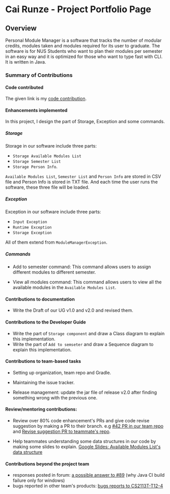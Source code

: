 # Cai Runze - Project Portfolio Page

## Overview
Personal Module Manager is a software that tracks the number of modular credits, modules taken and modules required 
for its user to graduate. The software is for NUS Students who want to plan their modules per semester in an easy way 
and it is optimized for those who want to type fast with CLI. It is written in Java.

### Summary of Contributions

#### Code contributed
The given link is my [code contribution](https://nus-cs2113-ay1920s2.github.io/tp-dashboard/#=undefined&search=renzotsai).

#### Enhancements implemented
In this project, I design the part of Storage, Exception and some commands.

##### Storage
Storage in our software include three parts: 
- `Storage Available Modules List`
- `Storage Semester List` 
- `Storage Person Info`. 

`Available Modules List`, `Semester List` and `Person Info` are stored in CSV file and Person Info is 
stored in TXT file. And each time the user runs the software, these three file will be loaded.

##### Exception
Exception in our software include three parts: 
- `Input Exception`
- `Runtime Exception`
- `Storage Exception`

All of them extend from `ModuleManagerException`.

##### Commands
- Add to semester command: This command allows users to assign different modules to different semester.

- View all modules command: This command allows users to view all the available modules in the `Available Modules List`.

#### Contributions to documentation
- Write the Draft of our UG v1.0 and v2.0 and revised them.

#### Contributions to the Developer Guide
- Write the part of `Storage component` and draw a Class diagram to explain this implementation.
- Write the part of `Add to semseter` and draw a Sequence diagram to explain this implementation.

#### Contributions to team-based tasks

- Setting up organization, team repo and Gradle.

- Maintaining the issue tracker.

- Release management: update the jar file of release v2.0 after finding something wrong with the previous one.

#### Review/mentoring contributions:
- Review over 80% code enhancement's PRs and give code revise suggestion by making a PR to their branch. 
e.g [#42 PR in our team repo](https://github.com/AY1920S2-CS2113-T15-3/tp/pull/42) and 
[Revise suggestion PR to teammate's repo](https://github.com/chengTzeNing/tp/pull/3).

- Help teammates understanding some data structures in our code by making some slides to explain. 
[Google Slides: Available Modules List's data structure](https://docs.google.com/presentation/d/1UeuonNaPafGD5bX36J_iroB_umS6lvyD37ECp8OfvSI/edit)

#### Contributions beyond the project team
- responses posted in forum: [a possible answer to #89](https://github.com/nus-cs2113-AY1920S2/forum/issues/89#issuecomment-605184683)
(why Java CI build failure only for windows)
- bugs reported in other team's products: [bugs reports to CS2113T-T12-4](https://github.com/RenzoTsai/ped/issues)
